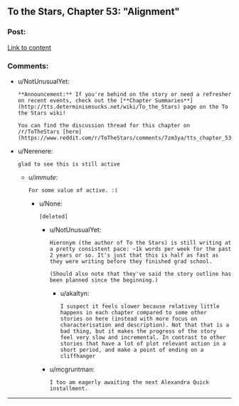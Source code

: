 ## To the Stars, Chapter 53: "Alignment"

### Post:

[Link to content](https://www.fanfiction.net/s/7406866/53/To-the-Stars)

### Comments:

- u/NotUnusualYet:
  ```
  **Announcement:** If you're behind on the story or need a refresher on recent events, check out the [**Chapter Summaries**](http://tts.determinismsucks.net/wiki/To_the_Stars) page on the To the Stars wiki!

  You can find the discussion thread for this chapter on /r/ToTheStars [here](https://www.reddit.com/r/ToTheStars/comments/7zm3ya/tts_chapter_53_alignment_discussion_thread/).
  ```

- u/Nerenere:
  ```
  glad to see this is still active
  ```

  - u/_immute_:
    ```
    For some value of active. :(
    ```

    - u/None:
      ```
      [deleted]
      ```

      - u/NotUnusualYet:
        ```
        Hieronym (the author of To the Stars) is still writing at a pretty consistent pace: ~1k words per week for the past 2 years or so. It's just that this is half as fast as they were writing before they finished grad school.

        (Should also note that they've said the story outline has been planned since the beginning.)
        ```

        - u/akaltyn:
          ```
          I suspect it feels slower because relativey little happens in each chapter compared to some other stories on here (instead with more focus on characterisation and description). Not that that is a bad thing, but it makes the progress of the story feel very slow and incremental. In contrast to other stories that have a lot of plot relevant action in a short period, and make a point of ending on a cliffhanger
          ```

      - u/mcgruntman:
        ```
        I too am eagerly awaiting the next Alexandra Quick installment.
        ```

---

